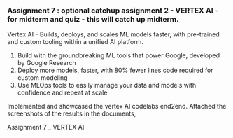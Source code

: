 
<h3> Assignment 7 : optional catchup assignment 2 - VERTEX AI - for midterm and quiz - this will catch up midterm. </h3>

Vertex AI - Builds, deploys, and scales ML models faster, with pre-trained and custom tooling within a unified AI platform. 


  1) Build with the groundbreaking ML tools that power Google, developed by Google Research
  2) Deploy more models, faster, with 80% fewer lines code required for custom modeling
  3) Use MLOps tools to easily manage your data and models with confidence and repeat at scale



Implemented and showcased the vertex AI codelabs end2end. Attached the screenshots of the results in the documents,

Assignment 7 _ VERTEX AI
